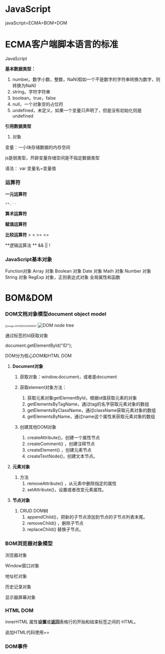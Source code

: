 # JavaScript

javaScript=ECMA+BOM+DOM

# ECMA客户端脚本语言的标准

JavaScript

**基本数据类型：**

1. number。数字小数，整数，NaN(假如一个不是数字的字符串转换为数字，则转换为NaN)
2. string。字符字符串
3. boolean。true，false
4. null，一个对象空的占位符
5. undefined，未定义，如果一个变量只声明了，但是没有初始化则是undefined

**引用数据类型**

1. 对象

变量：一小块存储数据的内存空间

js是弱类型，开辟变量存储空间是不指定数据类型

语法： var 变量名=变量值

### 运算符

**一元运算符**

```java
++,--
```

**算术运算符**

**赋值运算符**

**比较运算符**    > < >= <=

**逻辑运算法 **     && || !

### JavaScript基本对象

Function对象
Array 对象
Boolean 对象
Date 对象
Math 对象
Number 对象
String 对象
RegExp 对象，正则表达式对象
全局属性和函数

# BOM&DOM

### DOM文档对象模型document object model

<img src="/Users/zhangshuheng/Desktop/Notebooks/JAVA/javaWeb/02JavaScript.assets/image-20210812200008557.png" alt="image-20210812200008557" style="zoom:50%;" />

<img src="/Users/zhangshuheng/Desktop/Notebooks/JAVA/javaWeb/02JavaScript.assets/nodetree.gif" alt="DOM node tree"  />

通过标签的Id获取对象

document.getElementById("ID");

DOM分为核心DOM和HTML DOM 

1. **Document对象**

   1. 获取对象：window.document，或者是document
   2. 获取element对象方法：
      1. 获取元素对象getElementById，根据id值获取元素的对象
      2. getElementsByTagName，通过tag的名字获取元素对象的数组
      3. getElementsByClassName，通过className获取元素对象的数组
      4. getElementsByName，通过name这个属性来获取元素对象的数组

   3. 创建其他DOM对象
      1. createAttribute()，创建一个属性节点
      2. createComment() ，创建注释节点
      3. createElement() ，创建元素节点
      4. createTextNode()，创建文本节点。

2. **元素对象**

   1. 方法
      1. removeAttribute() ，从元素中删除指定的属性
      2. setAttribute()，设置或者改变元素属性。

3. **节点对象**

   1. CRUD DOM树
      1. appendChild()，把新的子节点添加到节点的子节点列表末尾。
      2. removeChild() ，删除子节点
      3. replaceChild()	替换子节点。

### BOM浏览器对象模型

浏览器对象

Window窗口对象

地址栏对象

历史记录对象

显示器屏幕对象

### HTML DOM

innerHTML 属性**设置**或**返回**表格行的开始和结束标签之间的 HTML。

追加HTML代码使用+=

### DOM事件

